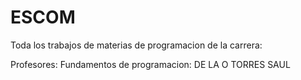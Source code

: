 # ESCOM
Toda los trabajos de materias de programacion de la carrera:

Profesores:
Fundamentos de programacion: DE LA O TORRES SAUL